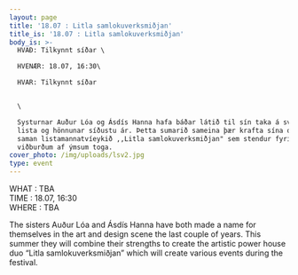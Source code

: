 ```yaml
---
layout: page
title: '18.07 : Litla samlokuverksmiðjan'
title_is: '18.07 : Litla samlokuverksmiðjan'
body_is: >-
  HVAÐ: Tilkynnt síðar \

  HVENÆR: 18.07, 16:30\

  HVAR: Tilkynnt síðar 


  \

  Systurnar Auður Lóa og Ásdís Hanna hafa báðar látið til sín taka á sviðum
  lista og hönnunar síðustu ár. Þetta sumarið sameina þær krafta sína og mynda
  saman listamannatvíeykið ,,Litla samlokuverksmiðjan" sem stendur fyrir óræðum
  viðburðum af ýmsum toga.
cover_photo: /img/uploads/lsv2.jpg
type: event
---
```

WHAT : TBA\
TIME : 18.07, 16:30\
WHERE : TBA

The sisters Auður Lóa and Ásdís Hanna have both made a name for themselves in the art and design scene the last couple of years. This summer they will combine their strengths to create the artistic power house duo “Litla samlokuverksmiðjan” which will create various events during the festival.
